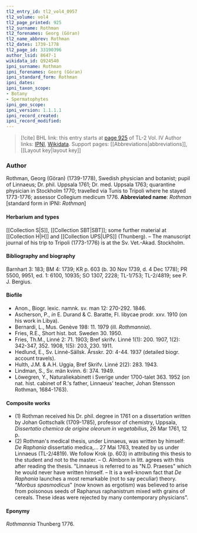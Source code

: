 ```yaml
---
tl2_entry_id: tl2_vol4_0957
tl2_volume: vol4
tl2_page_printed: 925
tl2_surname: Rothman
tl2_forenames: Georg (Göran)
tl2_name_abbrev: Rothman
tl2_dates: 1739-1778
tl2_page_id: 33190396
author_lsid: 8647-1
wikidata_id: Q924540
ipni_surname: Rothman
ipni_forenames: Georg (Göran)
ipni_standard_form: Rothman
ipni_dates: 
ipni_taxon_scope: 
- Botany
- Spermatophytes
ipni_geo_scope: 
ipni_version: 1.1.1.1
ipni_record_created: 
ipni_record_modified:
---
```


> [!cite] BHL link: this entry starts at [page 925](https://www.biodiversitylibrary.org/page/33190396) of TL-2 Vol. IV
> Author links: [IPNI](https://www.ipni.org/a/8647-1), [Wikidata](https://www.wikidata.org/wiki/Q924540). Support pages: [[Abbreviations|abbreviations]], [[Layout key|layout key]]

### Author

Rothman, Georg (Göran) (1739-1778), Swedish physician and botanist; pupil of Linnaeus; Dr. phil. Uppsala 1761; Dr. med. Uppsala 1763; quarantine physician in Stockholm 1770; travelled via Tunis to Tripoli where he stayed 1773-1776; assessor Collegium medicum 1776. 
**Abbreviated name**: *Rothman* \[standard form in IPNI: *Rothman*\]

#### Herbarium and types

[[Collection S|S]], [[Collection SBT|SBT]]; some further material at [[Collection H|H]] and [[Collection UPS|UPS]] (Thunberg). – The manuscript journal of his trip to Tripoli (1773-1776) is at the Sv. Vet.-Akad. Stockholm.

#### Bibliography and biography

Barnhart 3: 183; BM 4: 1739; KR p. 603 (b. 30 Nov 1739, d. 4 Dec 1778); PR 5500, 9951, ed. 1: 6100, 10935; SO 1307, 2228; TL-1/753; TL-2/4819; see P. J. Bergius.

#### Biofile

- Anon., Biogr. lexic. namnk. sv. man 12: 270-292. 1846.
- Ascherson, P., *in* E. Durand & C. Baratte, Fl. libycae prodr. xxv. 1910 (on his work in Libya).
- Bernardi, L., Mus. Genève 198: 11. 1979 (ill. *Rothmannia*).
- Fries, R.E., Short hist. bot. Sweden 30. 1950.
- Fries, Th.M., Linné 2: 71. 1903; Bref skrifv. Linné 1(1): 200. 1907, 1(2): 342-347, 352. 1908, 1(5): 203, 230. 1911.
- Hedlund, E., Sv. Linné-Sällsk. Årsskr. 20: 4-44. 1937 (detailed biogr. account travels).
- Hulth, J.M. & A.H. Uggia, Bref Skrifv. Linné 2(2): 283. 1943.
- Lindman, S., Sv. män kvinn. 6: 374. 1949.
- Löwegren, Y., Naturaliekabinett i Sverige under 1700-talet 363. 1952 (on nat. hist. cabinet of R.'s father, Linnaeus' teacher, Johan Stensson Rothman, 1684-1763).

#### Composite works

- (1) Rothman received his Dr. phil. degree in 1761 on a dissertation written by Johan Gottschalk (1709-1785), professor of chemistry, Uppsala, *Dissertatio chemica de origine oleorum in vegetabilius*, 26 Mar 1761, 12 p.
- (2) Rothman's medical thesis, under Linnaeus, was written by himself: *De Raphania* dissertatio medica,... 27 Mai 1763, treated by us under Linnaeus (TL-2/4819). We follow Krok (p. 603) in attributing this thesis to the student and not to the master. – O. Almborn in litt. agrees with this after reading the thesis. "Linnaeus is referred to as "N.D. Praeses" which he would never have written himself. – It is a well-known fact that *De Raphania* launches a most remarkable (not to say peculiar) theory. "*Morbus spasmodicus*" (now known as ergotism) was believed to arise from poisonous seeds of Raphanus raphanistrum mixed with grains of cereals. These ideas were rejected by many contemporary physicians".

#### Eponymy

*Rothmannia* Thunberg 1776.

